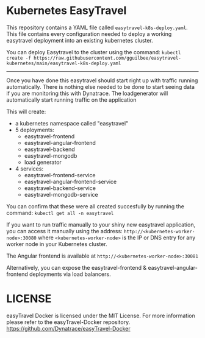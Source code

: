 # Kubernetes EasyTravel

This repository contains a YAML file called ``easytravel-k8s-deploy.yaml``. This file contains every configuration needed to deploy a working easytravel deployment into an existing kubernetes cluster.

You can deploy Easytravel to the cluster using the command: ``kubectl create -f https://raw.githubusercontent.com/gguilbee/easytravel-kubernetes/main/easytravel-k8s-deploy.yaml``

-----------------------
Once you have done this easytravel should start right up with traffic running automatically. There is nothing else needed to be done to start seeing data if you are monitoring this with Dynatrace.
The loadgenerator will automatically start running traffic on the application

This will create:
- a kubernetes namespace called "easytravel"
- 5 deployments:
  - easytravel-frontend
  - easytravel-angular-frontend
  - easytravel-backend
  - easytravel-mongodb
  - load generator
- 4 services:
  - easytravel-frontend-service
  - easytravel-angular-frontend-service
  - easytravel-backend-service
  - easytravel-mongodb-service

You can confirm that these were all created succesfully by running the command:
``kubectl get all -n easytravel``

If you want to run traffic manually to your shiny new easytravel application, you can access it manually using the address: ``http://<kubernetes-worker-node>:30080`` where ``<kubernetes-worker-node>`` is the IP or DNS entry for any worker node in your Kubernetes cluster.

The Angular frontend is available at ``http://<kubernetes-worker-node>:30081``

Alternatively, you can expose the easytravel-frontend & easytravel-angular-frontend deployments via load balancers. 

# LICENSE
easyTravel Docker is licensed under the MIT License.  For more information please refer to the easyTravel-Docker repository.
https://github.com/Dynatrace/easyTravel-Docker

